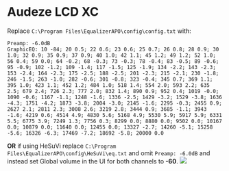 # Audeze LCD XC
Replace `C:\Program Files\EqualizerAPO\config\config.txt` with:
```
Preamp: -6.0dB
GraphicEQ: 10 -84; 20 0.5; 22 0.6; 23 0.6; 25 0.7; 26 0.8; 28 0.9; 30 1.0; 32 0.9; 35 0.9; 37 0.9; 40 1.0; 42 1.1; 45 1.2; 49 1.2; 52 1.0; 56 0.4; 59 0.0; 64 -0.2; 68 -0.3; 73 -0.3; 78 -0.4; 83 -0.5; 89 -0.6; 95 -0.9; 102 -1.2; 109 -1.4; 117 -1.5; 125 -1.9; 134 -2.2; 143 -2.3; 153 -2.4; 164 -2.3; 175 -2.5; 188 -2.5; 201 -2.3; 215 -2.1; 230 -1.8; 246 -1.5; 263 -1.0; 282 -0.6; 301 -0.8; 323 -0.4; 345 0.7; 369 1.1; 395 1.0; 423 1.1; 452 1.2; 484 1.0; 518 1.4; 554 2.0; 593 2.2; 635 2.5; 679 2.4; 726 2.3; 777 2.0; 832 1.4; 890 0.9; 952 0.4; 1019 -0.0; 1090 -0.6; 1167 -1.1; 1248 -1.6; 1336 -2.5; 1429 -3.2; 1529 -3.8; 1636 -4.3; 1751 -4.2; 1873 -3.8; 2004 -3.0; 2145 -1.6; 2295 -0.3; 2455 0.9; 2627 2.1; 2811 2.3; 3008 2.6; 3219 2.8; 3444 0.9; 3685 -1.1; 3943 -1.6; 4219 0.6; 4514 4.9; 4830 5.6; 5168 4.9; 5530 5.9; 5917 5.9; 6331 5.5; 6775 3.9; 7249 1.3; 7756 0.3; 8299 0.0; 8880 0.0; 9502 0.0; 10167 0.0; 10879 0.0; 11640 0.0; 12455 0.0; 13327 -2.7; 14260 -5.1; 15258 -5.6; 16326 -6.3; 17469 -7.2; 18692 -5.8; 20000 0.0
```
**OR** if using HeSuVi replace `C:\Program Files\EqualizerAPO\config\HeSuVi\eq.txt` and omit `Preamp: -6.0dB` and instead set Global volume in the UI for both channels to **-60**.
![](https://raw.githubusercontent.com/jaakkopasanen/AutoEq/master/results/SBAF-Serious/headphoncecom/onear/Audeze%20LCD%20XC/Audeze%20LCD%20XC.png)